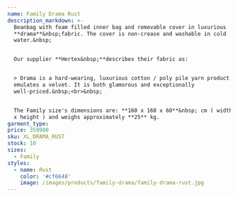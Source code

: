 ```yaml
---
name: Family Drama Rust
description_markdown: >-
  Beanbag with foam filled inner bag and removable cover in luxurious
  **drama**&nbsp;fabric. The cover is non-crease and washable in cold
  water.&nbsp;


  Our supplier **Hertex&nbsp;**describes their fabric as:


  > Drama is a hard-wearing, luxurious cotton / poly pile yarn product that
  emulates a velvet. It is both glamorous and exceptionally
  well-priced.&nbsp;<br>&nbsp;


  The Family size's dimensions are: **160 x 160 x 60**&nbsp; cm ( width x depth
  x height ) and weighs approximately **25** kg.
garment_type:
price: 359900
sku: XL_DRAMA_RUST
stock: 10
sizes:
  - Family
styles:
  - name: Rust
    color: '#cf6648'
    image: /images/products/family-drama/family-drama-rust.jpg
---
```

